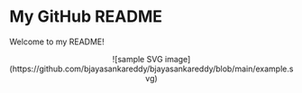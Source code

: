 # My GitHub README

Welcome to my README!

<div align="center">
    ![sample SVG image](https://github.com/bjayasankareddy/bjayasankareddy/blob/main/example.svg)
</div>
